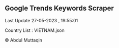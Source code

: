 

## Google Trends Keywords Scraper 
 
Last Update 27-05-2023 , 19:55:01

Country List :
VIETNAM.json



© Abdul Muttaqin 
